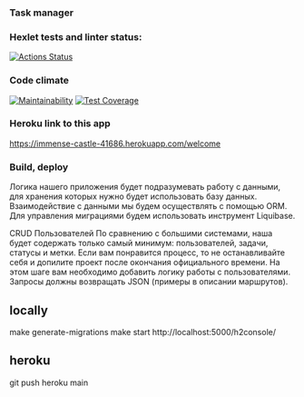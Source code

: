 ### Task manager

### Hexlet tests and linter status:
[![Actions Status](https://github.com/s-chepurnov/java-project-lvl5/workflows/hexlet-check/badge.svg)](https://github.com/s-chepurnov/java-project-lvl5/actions)

### Code climate
[![Maintainability](https://api.codeclimate.com/v1/badges/0ea524721f7478c76746/maintainability)](https://codeclimate.com/github/s-chepurnov/java-project-lvl5/maintainability)
[![Test Coverage](https://api.codeclimate.com/v1/badges/0ea524721f7478c76746/test_coverage)](https://codeclimate.com/github/s-chepurnov/java-project-lvl5/test_coverage)

### Heroku link to this app
https://immense-castle-41686.herokuapp.com/welcome

### Build, deploy

Логика нашего приложения будет подразумевать работу с данными, для хранения которых нужно будет использовать базу данных.
Взаимодействие с данными мы будем осуществлять с помощью ORM. Для управления миграциями будем использовать инструмент Liquibase.

CRUD Пользователей
По сравнению с большими системами, наша будет содержать только самый минимум: пользователей, задачи, статусы и метки. Если вам понравится процесс, то не останавливайте себя и допилите проект после окончания официального времени.
На этом шаге вам необходимо добавить логику работы с пользователями. Запросы должны возвращать JSON (примеры в описании маршрутов).



## locally
make generate-migrations
make start
http://localhost:5000/h2console/

## heroku
git push heroku main



